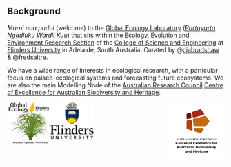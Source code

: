 ## Background
<em>Marni naa pudni</em> (welcome) to the <a href="https://globalecologyflinders.com/">Global Ecology Laboratory</a> (<a href="https://globalecologyflinders.com/partuyarta-ngadluku-wardli-kuu/"><em>Partuyarta Ngadluku Wardli Kuu</em></a>) that sits within the <a href="https://www.flinders.edu.au/college-science-engineering/who-we-are/ecology-evolution-environment">Ecology, Evolution and Environment Research Section</a> of the <a href="https://www.flinders.edu.au/college-science-engineering">College of Science and Engineering</a> at <a href="https://www.flinders.edu.au/">Flinders University</a> in Adelaide, South Australia. Curated by @<a href="https://github.com/cjabradshaw">cjabradshaw</a> & @<a href="https://github.com/FredSaltre">fredsaltre</a>.

We have a wide range of interests in ecological research, with a particular focus on palaeo-ecological systems and forecasting future ecosystems. We are also the main Modelling Node of the <a href="http://www.arc.gov.au/">Australian Research Council</a> <a href="http://epicaustralia.org.au/">Centre of Excellence for Australian Biodiversity and Heritage</a>.

[<img src="profile/CabahFCP.jpg" alt="ARC Centre of Excellence for Australian Biodiversity and Heritage" width="130" align="right" />](http://EpicAustralia.org.au)
[<img src="profile/F_V_CMYK.png" alt="Flinders University" width="100" align="center" />](http://www.flinders.edu.au)
[<img src="profile/GEL Logo Kaurna transparent.png" alt="Global Ecology Laboratory" width="100" align="left" />](http://GlobalEcologyFlinders.com)
